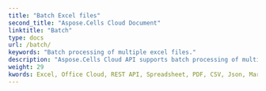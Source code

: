 ```yaml
---
title: "Batch Excel files"
second_title: "Aspose.Cells Cloud Document"
linktitle: "Batch"
type: docs
url: /batch/
keywords: "Batch processing of multiple excel files."
description: "Aspose.Cells Cloud API supports batch processing of multiple excel files. SDK support kinds of development languages. They include Android, C#, Go, Java, NodeJS, Perl, PHP, Python, Ruby, and swift."
weight: 29
kwords: Excel, Office Cloud, REST API, Spreadsheet, PDF, CSV, Json, Markdwon, Batch
---
```


